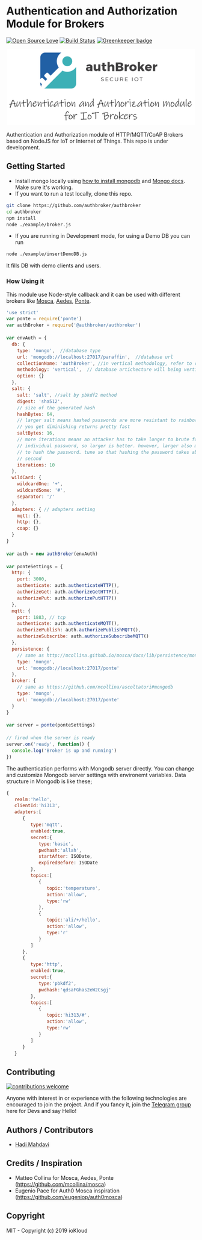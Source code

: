 # Authentication and Authorization Module for Brokers

[![Open Source Love](https://badges.frapsoft.com/os/v1/open-source.svg?v=103)](https://github.com/ellerbrock/open-source-badges/) [![Build Status](https://travis-ci.org/authbroker/authbroker.svg)](https://travis-ci.com/authbroker/authbroker) [![Greenkeeper badge](https://badges.greenkeeper.io/authbroker/authbroker.svg)](https://greenkeeper.io/)

<div align="center">
    <img src="https://github.com/authbroker/authbroker/blob/master/docs/asset/repository-open-graph.png" width="500px"</img> 
</div>

Authentication and Authorization module of HTTP/MQTT/CoAP Brokers based on NodeJS for IoT or Internet of Things. This repo is under development.


##  Getting Started

* Install mongo locally using [how to install mongodb](https://www.digitalocean.com/community/tutorials/how-to-install-mongodb-on-ubuntu-18-04) and [Mongo docs](https://docs.mongodb.com/manual/administration/install-community/). Make sure it's working.
* If you want to run a test locally, clone this repo.

``` bash
git clone https://github.com/authbroker/authbroker
cd authbroker
npm install
node ./example/broker.js
```

* If you are running in Development mode, for using a Demo DB you can run
``` bash
node ./example/insertDemoDB.js
```
It fills DB with demo clients and users. 


### How Using it
This module use Node-style callback and it can be used with different brokers like [Mosca](https://github.com/mcollina/mosca), [Aedes](https://github.com/mcollina/aedes), [Ponte](http://github.com/eclipse/ponte).

``` js
'use strict'
var ponte = require('ponte')
var authBroker = require('@authbroker/authbroker')

var envAuth = {
  db: {
    type: 'mongo',  //database type
    url: 'mongodb://localhost:27017/paraffin',  //database url
    collectionName: 'authBroker', //in vertical methodology, refer to collectionName
    methodology: 'vertical',  // database artichecture will being vertical or horzintal
    option: {}
  },
  salt: {
    salt: 'salt', //salt by pbkdf2 method
    digest: 'sha512',
    // size of the generated hash
    hashBytes: 64,
    // larger salt means hashed passwords are more resistant to rainbow table, but
    // you get diminishing returns pretty fast
    saltBytes: 16,
    // more iterations means an attacker has to take longer to brute force an
    // individual password, so larger is better. however, larger also means longer
    // to hash the password. tune so that hashing the password takes about a
    // second
    iterations: 10
  },
  wildCard: {
    wildcardOne: '+',
    wildcardSome: '#',
    separator: '/'
  },
  adapters: { // adapters setting
    mqtt: {},
    http: {},
    coap: {}
  }
}

var auth = new authBroker(envAuth)

var ponteSettings = {
  http: {
    port: 3000,
    authenticate: auth.authenticateHTTP(),
    authorizeGet: auth.authorizeGetHTTP(),
    authorizePut: auth.authorizePutHTTP()
  },
  mqtt: {
    port: 1883, // tcp
    authenticate: auth.authenticateMQTT(),
    authorizePublish: auth.authorizePublishMQTT(),
    authorizeSubscribe: auth.authorizeSubscribeMQTT()
  },
  persistence: {
    // same as http://mcollina.github.io/mosca/docs/lib/persistence/mongo.js.html
    type: 'mongo',
    url: 'mongodb://localhost:27017/ponte'
  },
  broker: {
    // same as https://github.com/mcollina/ascoltatori#mongodb
    type: 'mongo',
    url: 'mongodb://localhost:27017/ponte'
  }
}

var server = ponte(ponteSettings)

// fired when the server is ready
server.on('ready', function() {
  console.log('Broker is up and running')
})
```


The authentication performs with Mongodb server directly. You can change and customize Mongodb server settings with environemt variables. Data structure in Mongodb is like these;

``` javascript
{  
   realm:'hello',
   clientId:'hi313',
   adapters:[  
      {  
         type:'mqtt',
         enabled:true,
         secret:{  
            type:'basic',
            pwdhash:'allah',
            startAfter: ISODate,
            expiredBefore: ISODate
         },
         topics:[  
            {  
               topic:'temperature',
               action:'allow',
               type:'rw'
            },
            {  
               topic:'ali/+/hello',
               action:'allow',
               type:'r'
            }
         ]
      },
      {  
         type:'http',
         enabled:true,
         secret:{  
            type:'pbkdf2',
            pwdhash:'qdsaFGhas2eW2Csgj'
         },
         topics:[  
            {  
               topic:'hi313/#',
               action:'allow',
               type:'rw'
            }
         ]
      }
   }
```


## Contributing

[![contributions welcome](https://img.shields.io/badge/contributions-welcome-brightgreen.svg?style=flat)](https://github.com/dwyl/esta/issues)

Anyone with interest in or experience with the following technologies are encouraged to join the project.
And if you fancy it, join the [Telegram group](t.me/joinchat/AuKmG05CNFTz0bsBny9igg) here for Devs and say Hello!


## Authors / Contributors

* [Hadi Mahdavi](https://twitter.com/kamerdack)



## Credits / Inspiration

* Matteo Collina for Mosca, Aedes, Ponte (https://github.com/mcollina/mosca)
* Eugenio Pace for Auth0 Mosca inspiration (https://github.com/eugeniop/auth0mosca)


## Copyright

MIT - Copyright (c) 2019 ioKloud
